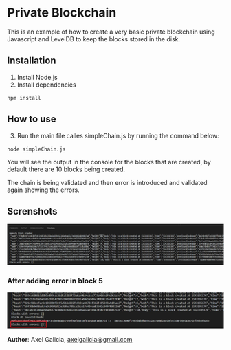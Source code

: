 # Private Blockchain

This is an example of how to create a very basic private blockchain using Javascript and LevelDB to keep the blocks stored in the disk.

## Installation

1) Install Node.js
2) Install dependencies
  ```
  npm install
  ```
## How to use

3) Run the main file calles simpleChain.js by running the command below:

```
node simpleChain.js
```

You will see the output in the console for the blocks that are created, by default there are 10 blocks being created.

The chain is being validated and then error is introduced and validated again showing the errors.

## Screnshots

![Blocks created](https://github.com/axelgalicia/blockchain-private-blockchain/blob/master/images/screenshot1.jpg)

### After adding error in block 5

![Blocks with errors](https://github.com/axelgalicia/blockchain-private-blockchain/blob/master/images/errors.jpg)


**Author**: Axel Galicia, axelgalicia@gmail.com